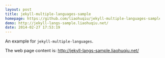 ```yaml
---
layout: post
title: jekyll-multiple-languages-sample
homepage: https://github.com/liaohuqiu/jekyll-multiple-languages-sample
demo: http://jekyll-langs-sample.liaohuqiu.net/
date: 2014-02-27 17:53:19
---
```

An example for `jekyll-multiple-languages`.

The web page content is: http://jekyll-langs-sample.liaohuqiu.net/

